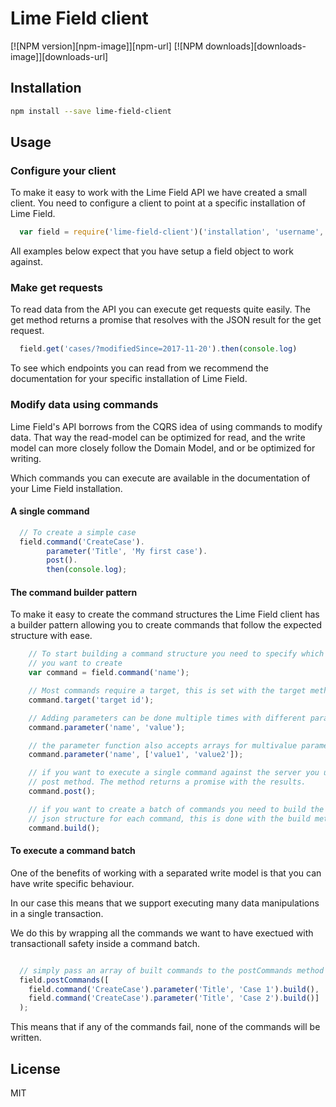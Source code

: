 
# Lime Field client

[![NPM version][npm-image]][npm-url]
[![NPM downloads][downloads-image]][downloads-url]

## Installation

```sh
npm install --save lime-field-client
```

## Usage


### Configure your client

To make it easy to work with the Lime Field API we have created a small client.
You need to configure a client to point at a specific installation of Lime Field.

```javascript
  var field = require('lime-field-client')('installation', 'username', 'password');
```

All examples below expect that you have setup a field object to work against.


### Make get requests

To read data from the API you can execute get requests quite easily.
The get method returns a promise that resolves with the JSON result for the
get request.

```javascript
  field.get('cases/?modifiedSince=2017-11-20').then(console.log)
```

To see which endpoints you can read from we recommend the documentation for
your specific installation of Lime Field.

### Modify data using commands

Lime Field's API borrows from the CQRS idea of using commands to modify data.
That way the read-model can be optimized for read, and the write model can
more closely follow the Domain Model, and or be optimized for writing.

Which commands you can execute are available in the documentation of your
Lime Field installation.

#### A single command

```javascript
  // To create a simple case
  field.command('CreateCase').
        parameter('Title', 'My first case').
        post().
        then(console.log);
```



#### The command builder pattern

To make it easy to create the command structures the Lime Field client has a
builder pattern allowing you to create commands that follow the expected
structure with ease.


```javascript
    // To start building a command structure you need to specify which command
    // you want to create
    var command = field.command('name');

    // Most commands require a target, this is set with the target method
    command.target('target id');

    // Adding parameters can be done multiple times with different parameters
    command.parameter('name', 'value');

    // the parameter function also accepts arrays for multivalue parameters
    command.parameter('name', ['value1', 'value2']);

    // if you want to execute a single command against the server you use the
    // post method. The method returns a promise with the results.
    command.post();

    // if you want to create a batch of commands you need to build the
    // json structure for each command, this is done with the build method.
    command.build();

```

#### To execute a command batch

One of the benefits of working with a separated write model is that you can
have write specific behaviour.

In our case this means that we support executing many data manipulations in
a single transaction.

We do this by wrapping all the commands we want to have exectued with
transactionall safety inside a command batch.

```javascript

  // simply pass an array of built commands to the postCommands method
  field.postCommands([
    field.command('CreateCase').parameter('Title', 'Case 1').build(),
    field.command('CreateCase').parameter('Title', 'Case 2').build()]
  );
```

This means that if any of the commands fail, none of the commands will be
written.


## License

MIT
